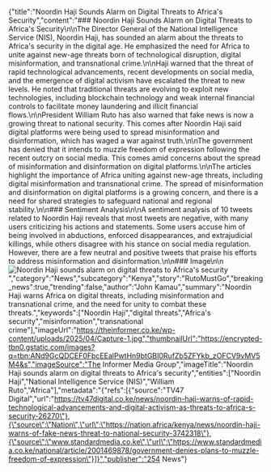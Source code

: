 {"title":"Noordin Haji Sounds Alarm on Digital Threats to Africa's Security","content":"### Noordin Haji Sounds Alarm on Digital Threats to Africa's Security\n\nThe Director General of the National Intelligence Service (NIS), Noordin Haji, has sounded an alarm about the threats to Africa's security in the digital age. He emphasized the need for Africa to unite against new-age threats born of technological disruption, digital misinformation, and transnational crime.\n\nHaji warned that the threat of rapid technological advancements, recent developments on social media, and the emergence of digital activism have escalated the threat to new levels. He noted that traditional threats are evolving to exploit new technologies, including blockchain technology and weak internal financial controls to facilitate money laundering and illicit financial flows.\n\nPresident William Ruto has also warned that fake news is now a growing threat to national security. This comes after Noordin Haji said digital platforms were being used to spread misinformation and disinformation, which has waged a war against truth.\n\nThe government has denied that it intends to muzzle freedom of expression following the recent outcry on social media. This comes amid concerns about the spread of misinformation and disinformation on digital platforms.\n\nThe articles highlight the importance of Africa uniting against new-age threats, including digital misinformation and transnational crime. The spread of misinformation and disinformation on digital platforms is a growing concern, and there is a need for shared strategies to safeguard national and regional stability.\n\n### Sentiment Analysis\n\nA sentiment analysis of 10 tweets related to Noordin Haji reveals that most tweets are negative, with many users criticizing his actions and statements. Some users accuse him of being involved in abductions, enforced disappearances, and extrajudicial killings, while others disagree with his stance on social media regulation. However, there are a few neutral and positive tweets that praise his efforts to address misinformation and disinformation.\n\n### Image\n\n![Noordin Haji sounds alarm on digital threats to Africa's security](https://theinformer.co.ke/wp-content/uploads/2025/04/Capture-1.jpg)","category":"News","subcategory":"Kenya","story":"RutoMustGo","breaking_news":true,"trending":false,"author":"John Kamau","summary":"Noordin Haji warns Africa on digital threats, including misinformation and transnational crime, and the need for unity to combat these threats.","keywords":["Noordin Haji","digital threats","Africa's security","misinformation","transnational crime"],"imageUrl":"https://theinformer.co.ke/wp-content/uploads/2025/04/Capture-1.jpg","thumbnailUrl":"https://encrypted-tbn0.gstatic.com/images?q=tbn:ANd9GcQDCEF0FbcEEalPwtHn9btGBI0RufZb5ZFYkb_zOFCV9vMV5M4&s","imageSource":"The Informer Media Group","imageTitle":"Noordin Haji sounds alarm on digital threats to Africa's security","entities":["Noordin Haji","National Intelligence Service (NIS)","William Ruto","Africa"],"metadata":"{\"refs\":[{\"source\":\"TV47 Digital\",\"url\":\"https://tv47digital.co.ke/news/noordin-haji-warns-of-rapid-technological-advancements-and-digital-activism-as-threats-to-africa-s-security-26270\"},{\"source\":\"Nation\",\"url\":\"https://nation.africa/kenya/news/noordin-haji-warns-of-fake-news-threat-to-national-security-3742318\"},{\"source\":\"www.standardmedia.co.ke\",\"url\":\"https://www.standardmedia.co.ke/national/article/2001469878/government-denies-plans-to-muzzle-freedom-of-expression\"}]}","publisher":"254 News"}